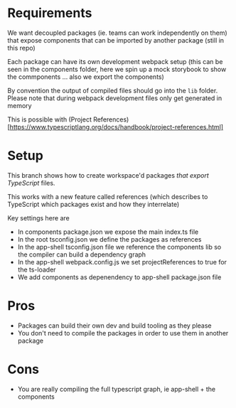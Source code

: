 # Requirements

We want decoupled packages (ie. teams can work independently on them)
that expose components that can be imported by another package (still in this repo)

Each package can have its own development webpack setup (this can be seen in
the components folder, here we spin up a mock storybook to show the commponents ...  also we export the components)

By convention the output of compiled files should go into the `lib` folder. Please note that during webpack development files only get generated in memory

This is possible with (Project References)[https://www.typescriptlang.org/docs/handbook/project-references.html]


# Setup

This branch shows how to create workspace'd packages *that export
TypeScript* files.

This works with a new feature called references (which describes to TypeScript which packages exist and how they interrelate)

Key settings here are

* In components package.json we expose the main index.ts file
* In the root tsconfig.json we define the packages as references
* In the app-shell tsconfig.json file we reference the components lib so the compiler can build a dependency graph
* In the app-shell webpack.config.js we set projectReferences to true for the ts-loader
* We add components as depenendency to app-shell package.json file

# Pros

* Packages can build their own dev and build tooling as they please
* You don't need to compile the packages in order to use them in another package

# Cons

* You are really compiling the full typescript graph, ie app-shell + the components
